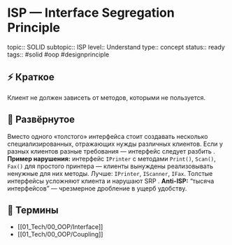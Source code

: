 # ISP — Interface Segregation Principle
topic:: SOLID
subtopic:: ISP
level:: Understand
type:: concept
status:: ready
tags:: #solid #oop #designprinciple

## ⚡ Краткое
Клиент не должен зависеть от методов, которыми не пользуется.

## 📖 Развёрнутое
Вместо одного «толстого» интерфейса стоит создавать несколько специализированных, отражающих нужды различных клиентов. Если у разных клиентов разные требования — интерфейс следует разбить .
**Пример нарушения:** интерфейс `IPrinter` с методами `Print()`, `Scan()`, `Fax()` для простого принтера — клиенты вынуждены реализовывать ненужные для них методы. Лучше: `IPrinter`, `IScanner`, `IFax`. Толстые интерфейсы усложняют клиента и нарушают SRP .
**Anti-ISP:** “тысяча интерфейсов” — чрезмерное дробление в ущерб удобству.

## 📝 Термины
- [[01_Tech/00_OOP/Interface]]
- [[01_Tech/00_OOP/Coupling]]